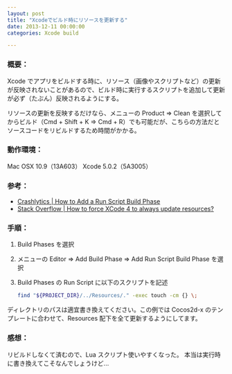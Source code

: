 ```yaml
---
layout: post
title: "Xcodeでビルド時にリソースを更新する"
date: 2013-12-11 00:00:00
categories: Xcode build

---
```


### 概要：

Xcode でアプリをビルドする時に、リソース（画像やスクリプトなど）の更新が反映されないことがあるので、ビルド時に実行するスクリプトを追加して更新が必ず（たぶん）反映されるようにする。

リソースの更新を反映するだけなら、メニューの Product ⇒ Clean を選択してからビルド（Cmd + Shift + K ⇒ Cmd + R）でも可能だが、こちらの方法だとソースコードをリビルドするため時間がかかる。

### 動作環境：

Mac OSX 10.9（13A603）
Xcode 5.0.2（5A3005）

### 参考：

- [Crashlytics | How to Add a Run Script Build Phase](http://www.runscriptbuildphase.com/)
- [Stack Overflow | How to force XCode 4 to always update resources?](http://stackoverflow.com/questions/6766904/how-to-force-xcode-4-to-always-update-resources)

### 手順：

1. Build Phases を選択
1. メニューの Editor ⇒ Add Build Phase ⇒ Add Run Script Build Phase を選択
1. Build Phases の Run Script に以下のスクリプトを記述

    ```sh
    find "${PROJECT_DIR}/../Resources/." -exec touch -cm {} \;
	```

ディレクトリのパスは適宜書き換えてください。この例では Cocos2d-x のテンプレートに合わせて、Resources 配下を全て更新するようにしてます。

### 感想：

リビルドしなくて済むので、Lua スクリプト使いやすくなった。
本当は実行時に書き換えてこそなんでしょうけど...